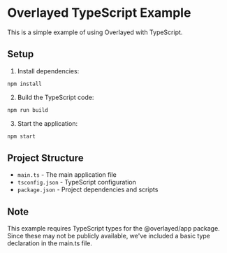 # Overlayed TypeScript Example

This is a simple example of using Overlayed with TypeScript.

## Setup

1. Install dependencies:

```bash
npm install
```

2. Build the TypeScript code:

```bash
npm run build
```

3. Start the application:

```bash
npm start
```

## Project Structure

- `main.ts` - The main application file
- `tsconfig.json` - TypeScript configuration
- `package.json` - Project dependencies and scripts

## Note

This example requires TypeScript types for the @overlayed/app package. Since these may not be
publicly available, we've included a basic type declaration in the main.ts file.
